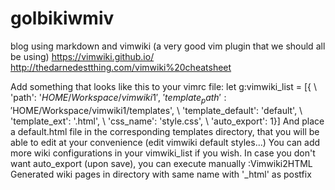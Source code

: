# golbikiwmiv
blog using markdown and vimwiki (a very good vim plugin that we should all be using)
https://vimwiki.github.io/
http://thedarnedestthing.com/vimwiki%20cheatsheet

Add something that looks like this to your vimrc file:
let g:vimwiki_list = [{
	\ 'path': '$HOME/Workspace/vimwiki1',
	\ 'template_path': '$HOME/Workspace/vimwiki1/templates',
	\ 'template_default': 'default',
	\ 'template_ext': '.html',
	\ 'css_name': 'style.css',
	\ 'auto_export': 1}]
And place a default.html file in the corresponding templates directory,
that you will be able to edit at your convenience (edit vimwiki default styles...)
You can add more wiki configurations in your vimwiki_list if you wish.
In case you don't want auto_export (upon save), you can execute manually
:Vimwiki2HTML
Generated wiki pages in directory with same name with '_html' as postfix
